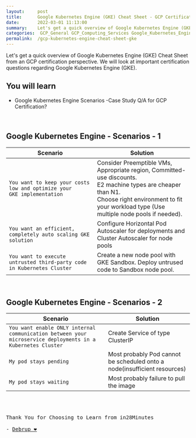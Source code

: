 ```yaml
---
layout:     post
title:      Google Kubernetes Engine (GKE) Cheat Sheet - GCP Certification Cheat Sheet
date:       2022-03-01 11:13:00
summary:    Let's get a quick overview of Google Kubernetes Engine (GKE) Cheat Sheet from an GCP certification perspective. We will look at important certification questions regarding Google Kubernetes Engine (GKE).
categories:  GCP_General GCP_Computing_Services Google_Kubernetes_Engine Google_Cloud_Platform
permalink:  /gcp-kubernetes-engine-cheat-sheet-gke
---
```

Let's get a quick overview of Google Kubernetes Engine (GKE) Cheat Sheet from an GCP certification perspective. We will look at important certification questions regarding Google Kubernetes Engine (GKE).

## You will learn

- Google Kubernetes Engine Scenarios -Case Study Q/A for GCP Certification?


<BR/>

## Google Kubernetes Engine - Scenarios - 1

| Scenario                                                                    | Solution                                                                                                                                                                                                           |
|-----------------------------------------------------------------------------|--------------------------------------------------------------------------------------------------------------------------------------------------------------------------------------------------------------------|
| `You want to keep your costs low and optimize your`<br>`GKE implementation` | Consider Preemptible VMs, Appropriate region, Committed-use discounts.<br>E2 machine types are cheaper than N1.<br>Choose right environment to fit your workload type (Use multiple node pools if needed). |
| `You want an efficient, completely auto scaling GKE solution`                 | Configure Horizontal Pod Autoscaler for deployments and Cluster Autoscaler for node pools                                                                                                                          |
| `You want to execute untrusted third-party code in Kubernetes Cluster`        | Create a new node pool with GKE Sandbox. Deploy untrused code to Sandbox node pool.                                                                                                                                |

<BR/>

## Google Kubernetes Engine - Scenarios - 2

| Scenario                                                                                                  | Solution                                                                  |
|-----------------------------------------------------------------------------------------------------------|---------------------------------------------------------------------------|
| `You want enable ONLY internal communication between your microservice deployments in a Kubernetes Cluster` | Create Service of type ClusterIP                                          |
| `My pod stays pending`                                                                                      | Most probably Pod cannot be scheduled onto a node(insufficient resources) |
| `My pod stays waiting`                                                                                      | Most probably failure to pull the image                                   |






<BR/>
<BR/>

<pre>
Thank You for Choosing to Learn from in28Minutes

- <a href="https://www.linkedin.com/in/debrup-365/">Debrup ❤️</a>
</pre>
